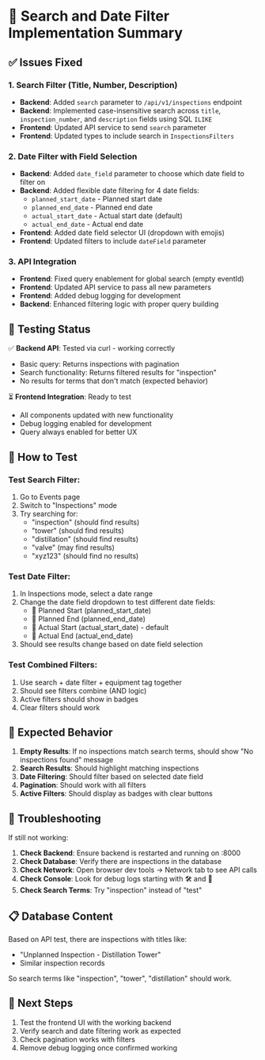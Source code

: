 # 🔧 Search and Date Filter Implementation Summary

## ✅ Issues Fixed

### 1. **Search Filter (Title, Number, Description)**
- **Backend**: Added `search` parameter to `/api/v1/inspections` endpoint
- **Backend**: Implemented case-insensitive search across `title`, `inspection_number`, and `description` fields using SQL `ILIKE`
- **Frontend**: Updated API service to send `search` parameter
- **Frontend**: Updated types to include search in `InspectionsFilters`

### 2. **Date Filter with Field Selection**
- **Backend**: Added `date_field` parameter to choose which date field to filter on
- **Backend**: Added flexible date filtering for 4 date fields:
  - `planned_start_date` - Planned start date
  - `planned_end_date` - Planned end date  
  - `actual_start_date` - Actual start date (default)
  - `actual_end_date` - Actual end date
- **Frontend**: Added date field selector UI (dropdown with emojis)
- **Frontend**: Updated filters to include `dateField` parameter

### 3. **API Integration**
- **Frontend**: Fixed query enablement for global search (empty eventId)
- **Frontend**: Updated API service to pass all new parameters
- **Frontend**: Added debug logging for development
- **Backend**: Enhanced filtering logic with proper query building

## 🧪 Testing Status

✅ **Backend API**: Tested via curl - working correctly
- Basic query: Returns inspections with pagination
- Search functionality: Returns filtered results for "inspection"  
- No results for terms that don't match (expected behavior)

⏳ **Frontend Integration**: Ready to test
- All components updated with new functionality
- Debug logging enabled for development
- Query always enabled for better UX

## 🎯 How to Test

### Test Search Filter:
1. Go to Events page
2. Switch to "Inspections" mode
3. Try searching for:
   - "inspection" (should find results)
   - "tower" (should find results) 
   - "distillation" (should find results)
   - "valve" (may find results)
   - "xyz123" (should find no results)

### Test Date Filter:
1. In Inspections mode, select a date range
2. Change the date field dropdown to test different date fields:
   - 📅 Planned Start (planned_start_date)
   - 📅 Planned End (planned_end_date) 
   - 🏁 Actual Start (actual_start_date) - default
   - 🏁 Actual End (actual_end_date)
3. Should see results change based on date field selection

### Test Combined Filters:
1. Use search + date filter + equipment tag together
2. Should see filters combine (AND logic)
3. Active filters should show in badges
4. Clear filters should work

## 🔄 Expected Behavior

1. **Empty Results**: If no inspections match search terms, should show "No inspections found" message
2. **Search Results**: Should highlight matching inspections 
3. **Date Filtering**: Should filter based on selected date field
4. **Pagination**: Should work with all filters
5. **Active Filters**: Should display as badges with clear buttons

## 🐛 Troubleshooting

If still not working:

1. **Check Backend**: Ensure backend is restarted and running on :8000
2. **Check Database**: Verify there are inspections in the database
3. **Check Network**: Open browser dev tools → Network tab to see API calls
4. **Check Console**: Look for debug logs starting with 🛠️ and 📨
5. **Check Search Terms**: Try "inspection" instead of "test"

## 📋 Database Content

Based on API test, there are inspections with titles like:
- "Unplanned Inspection - Distillation Tower"  
- Similar inspection records

So search terms like "inspection", "tower", "distillation" should work.

## 🚀 Next Steps

1. Test the frontend UI with the working backend
2. Verify search and date filtering work as expected
3. Check pagination works with filters
4. Remove debug logging once confirmed working